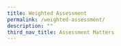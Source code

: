 ```yaml
---
title: Weighted Assessment
permalink: /weighted-assessment/
description: ""
third_nav_title: Assessment Matters
---
```

